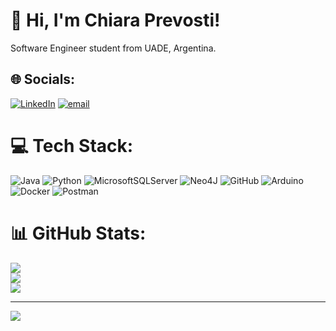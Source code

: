 # 💫 Hi, I'm Chiara Prevosti!
Software Engineer student from UADE, Argentina.


## 🌐 Socials:
[![LinkedIn](https://img.shields.io/badge/LinkedIn-%230077B5.svg?logo=linkedin&logoColor=white)](https://linkedin.com/in/chiara-prevosti581) [![email](https://img.shields.io/badge/Email-D14836?logo=gmail&logoColor=white)](mailto:chiaraagustina19@gmail.com) 

# 💻 Tech Stack:
![Java](https://img.shields.io/badge/java-%23ED8B00.svg?style=for-the-badge&logo=openjdk&logoColor=white) ![Python](https://img.shields.io/badge/python-3670A0?style=for-the-badge&logo=python&logoColor=ffdd54) ![MicrosoftSQLServer](https://img.shields.io/badge/Microsoft%20SQL%20Server-CC2927?style=for-the-badge&logo=microsoft%20sql%20server&logoColor=white) ![Neo4J](https://img.shields.io/badge/Neo4j-008CC1?style=for-the-badge&logo=neo4j&logoColor=white) ![GitHub](https://img.shields.io/badge/github-%23121011.svg?style=for-the-badge&logo=github&logoColor=white) ![Arduino](https://img.shields.io/badge/-Arduino-00979D?style=for-the-badge&logo=Arduino&logoColor=white) ![Docker](https://img.shields.io/badge/docker-%230db7ed.svg?style=for-the-badge&logo=docker&logoColor=white) ![Postman](https://img.shields.io/badge/Postman-FF6C37?style=for-the-badge&logo=postman&logoColor=white)
# 📊 GitHub Stats:
![](https://github-readme-stats.vercel.app/api?username=chiara-p581&theme=radical&hide_border=false&include_all_commits=true&count_private=false)<br/>
![](https://nirzak-streak-stats.vercel.app/?user=chiara-p581&theme=radical&hide_border=false)<br/>
![](https://github-readme-stats.vercel.app/api/top-langs/?username=chiara-p581&theme=radical&hide_border=false&include_all_commits=true&count_private=false&layout=compact)

---
[![](https://visitcount.itsvg.in/api?id=chiara-p581&icon=0&color=0)](https://visitcount.itsvg.in)

<!-- Proudly created with GPRM ( https://gprm.itsvg.in ) -->
